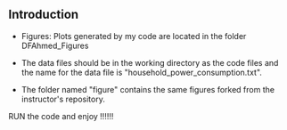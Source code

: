 ## Introduction

* Figures: Plots generated by my code are located in the folder DFAhmed_Figures

* The data files should be in the working directory as the code files and the name for the data file is "household_power_consumption.txt".

* The folder named "figure" contains the same figures forked from the instructor's repository.



RUN the code and enjoy !!!!!!
